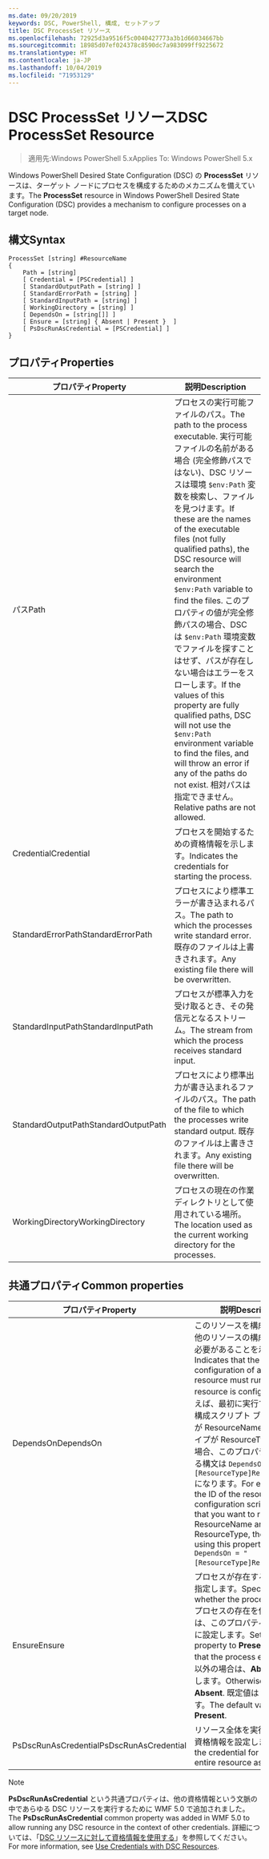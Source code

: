 ```yaml
---
ms.date: 09/20/2019
keywords: DSC, PowerShell, 構成, セットアップ
title: DSC ProcessSet リソース
ms.openlocfilehash: 72925d3a9516f5c0040427773a3b1d66034667bb
ms.sourcegitcommit: 18985d07ef024378c8590dc7a983099ff9225672
ms.translationtype: HT
ms.contentlocale: ja-JP
ms.lasthandoff: 10/04/2019
ms.locfileid: "71953129"
---
```

# <a name="dsc-processset-resource"></a><span data-ttu-id="4c111-103">DSC ProcessSet リソース</span><span class="sxs-lookup"><span data-stu-id="4c111-103">DSC ProcessSet Resource</span></span>

> <span data-ttu-id="4c111-104">適用先:Windows PowerShell 5.x</span><span class="sxs-lookup"><span data-stu-id="4c111-104">Applies To: Windows PowerShell 5.x</span></span>

<span data-ttu-id="4c111-105">Windows PowerShell Desired State Configuration (DSC) の **ProcessSet** リソースは、ターゲット ノードにプロセスを構成するためのメカニズムを備えています。</span><span class="sxs-lookup"><span data-stu-id="4c111-105">The **ProcessSet** resource in Windows PowerShell Desired State Configuration (DSC) provides a mechanism to configure processes on a target node.</span></span>

## <a name="syntax"></a><span data-ttu-id="4c111-106">構文</span><span class="sxs-lookup"><span data-stu-id="4c111-106">Syntax</span></span>

```Syntax
ProcessSet [string] #ResourceName
{
    Path = [string]
    [ Credential = [PSCredential] ]
    [ StandardOutputPath = [string] ]
    [ StandardErrorPath = [string] ]
    [ StandardInputPath = [string] ]
    [ WorkingDirectory = [string] ]
    [ DependsOn = [string[]] ]
    [ Ensure = [string] { Absent | Present }  ]
    [ PsDscRunAsCredential = [PSCredential] ]
}
```

## <a name="properties"></a><span data-ttu-id="4c111-107">プロパティ</span><span class="sxs-lookup"><span data-stu-id="4c111-107">Properties</span></span>

|<span data-ttu-id="4c111-108">プロパティ</span><span class="sxs-lookup"><span data-stu-id="4c111-108">Property</span></span> |<span data-ttu-id="4c111-109">説明</span><span class="sxs-lookup"><span data-stu-id="4c111-109">Description</span></span> |
|---|---|
|<span data-ttu-id="4c111-110">パス</span><span class="sxs-lookup"><span data-stu-id="4c111-110">Path</span></span> |<span data-ttu-id="4c111-111">プロセスの実行可能ファイルのパス。</span><span class="sxs-lookup"><span data-stu-id="4c111-111">The path to the process executable.</span></span> <span data-ttu-id="4c111-112">実行可能ファイルの名前がある場合 (完全修飾パスではない)、DSC リソースは環境 `$env:Path` 変数を検索し、ファイルを見つけます。</span><span class="sxs-lookup"><span data-stu-id="4c111-112">If these are the names of the executable files (not fully qualified paths), the DSC resource will search the environment `$env:Path` variable to find the files.</span></span> <span data-ttu-id="4c111-113">このプロパティの値が完全修飾パスの場合、DSC は `$env:Path` 環境変数でファイルを探すことはせず、パスが存在しない場合はエラーをスローします。</span><span class="sxs-lookup"><span data-stu-id="4c111-113">If the values of this property are fully qualified paths, DSC will not use the `$env:Path` environment variable to find the files, and will throw an error if any of the paths do not exist.</span></span> <span data-ttu-id="4c111-114">相対パスは指定できません。</span><span class="sxs-lookup"><span data-stu-id="4c111-114">Relative paths are not allowed.</span></span> |
|<span data-ttu-id="4c111-115">Credential</span><span class="sxs-lookup"><span data-stu-id="4c111-115">Credential</span></span> |<span data-ttu-id="4c111-116">プロセスを開始するための資格情報を示します。</span><span class="sxs-lookup"><span data-stu-id="4c111-116">Indicates the credentials for starting the process.</span></span> |
|<span data-ttu-id="4c111-117">StandardErrorPath</span><span class="sxs-lookup"><span data-stu-id="4c111-117">StandardErrorPath</span></span> |<span data-ttu-id="4c111-118">プロセスにより標準エラーが書き込まれるパス。</span><span class="sxs-lookup"><span data-stu-id="4c111-118">The path to which the processes write standard error.</span></span> <span data-ttu-id="4c111-119">既存のファイルは上書きされます。</span><span class="sxs-lookup"><span data-stu-id="4c111-119">Any existing file there will be overwritten.</span></span> |
|<span data-ttu-id="4c111-120">StandardInputPath</span><span class="sxs-lookup"><span data-stu-id="4c111-120">StandardInputPath</span></span> |<span data-ttu-id="4c111-121">プロセスが標準入力を受け取るとき、その発信元となるストリーム。</span><span class="sxs-lookup"><span data-stu-id="4c111-121">The stream from which the process receives standard input.</span></span> |
|<span data-ttu-id="4c111-122">StandardOutputPath</span><span class="sxs-lookup"><span data-stu-id="4c111-122">StandardOutputPath</span></span> |<span data-ttu-id="4c111-123">プロセスにより標準出力が書き込まれるファイルのパス。</span><span class="sxs-lookup"><span data-stu-id="4c111-123">The path of the file to which the processes write standard output.</span></span> <span data-ttu-id="4c111-124">既存のファイルは上書きされます。</span><span class="sxs-lookup"><span data-stu-id="4c111-124">Any existing file there will be overwritten.</span></span> |
|<span data-ttu-id="4c111-125">WorkingDirectory</span><span class="sxs-lookup"><span data-stu-id="4c111-125">WorkingDirectory</span></span> |<span data-ttu-id="4c111-126">プロセスの現在の作業ディレクトリとして使用されている場所。</span><span class="sxs-lookup"><span data-stu-id="4c111-126">The location used as the current working directory for the processes.</span></span> |

## <a name="common-properties"></a><span data-ttu-id="4c111-127">共通プロパティ</span><span class="sxs-lookup"><span data-stu-id="4c111-127">Common properties</span></span>

|<span data-ttu-id="4c111-128">プロパティ</span><span class="sxs-lookup"><span data-stu-id="4c111-128">Property</span></span> |<span data-ttu-id="4c111-129">説明</span><span class="sxs-lookup"><span data-stu-id="4c111-129">Description</span></span> |
|---|---|
|<span data-ttu-id="4c111-130">DependsOn</span><span class="sxs-lookup"><span data-stu-id="4c111-130">DependsOn</span></span> |<span data-ttu-id="4c111-131">このリソースを構成する前に、他のリソースの構成を実行する必要があることを示します。</span><span class="sxs-lookup"><span data-stu-id="4c111-131">Indicates that the configuration of another resource must run before this resource is configured.</span></span> <span data-ttu-id="4c111-132">たとえば、最初に実行するリソース構成スクリプト ブロックの ID が ResourceName で、そのタイプが ResourceType である場合、このプロパティを使用する構文は `DependsOn = "[ResourceType]ResourceName"` になります。</span><span class="sxs-lookup"><span data-stu-id="4c111-132">For example, if the ID of the resource configuration script block that you want to run first is ResourceName and its type is ResourceType, the syntax for using this property is `DependsOn = "[ResourceType]ResourceName"`.</span></span> |
|<span data-ttu-id="4c111-133">Ensure</span><span class="sxs-lookup"><span data-stu-id="4c111-133">Ensure</span></span> |<span data-ttu-id="4c111-134">プロセスが存在するかどうかを指定します。</span><span class="sxs-lookup"><span data-stu-id="4c111-134">Specifies whether the processes exists.</span></span> <span data-ttu-id="4c111-135">プロセスの存在を保証するには、このプロパティを **Present** に設定します。</span><span class="sxs-lookup"><span data-stu-id="4c111-135">Set this property to **Present** to ensure that the process exists.</span></span> <span data-ttu-id="4c111-136">それ以外の場合は、**Absent** に設定します。</span><span class="sxs-lookup"><span data-stu-id="4c111-136">Otherwise, set it to **Absent**.</span></span> <span data-ttu-id="4c111-137">既定値は **Present** です。</span><span class="sxs-lookup"><span data-stu-id="4c111-137">The default value is **Present**.</span></span> |
|<span data-ttu-id="4c111-138">PsDscRunAsCredential</span><span class="sxs-lookup"><span data-stu-id="4c111-138">PsDscRunAsCredential</span></span> |<span data-ttu-id="4c111-139">リソース全体を実行するための資格情報を設定します。</span><span class="sxs-lookup"><span data-stu-id="4c111-139">Sets the credential for running the entire resource as.</span></span> |

> [!NOTE]
> <span data-ttu-id="4c111-140">**PsDscRunAsCredential** という共通プロパティは、他の資格情報という文脈の中であらゆる DSC リソースを実行するために WMF 5.0 で追加されました。</span><span class="sxs-lookup"><span data-stu-id="4c111-140">The **PsDscRunAsCredential** common property was added in WMF 5.0 to allow running any DSC resource in the context of other credentials.</span></span> <span data-ttu-id="4c111-141">詳細については、「[DSC リソースに対して資格情報を使用する](../../../configurations/runasuser.md)」を参照してください。</span><span class="sxs-lookup"><span data-stu-id="4c111-141">For more information, see [Use Credentials with DSC Resources](../../../configurations/runasuser.md).</span></span>